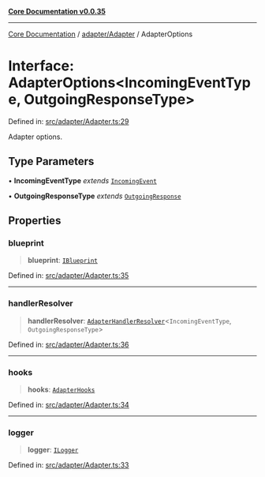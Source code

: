 [**Core Documentation v0.0.35**](../../../README.md)

***

[Core Documentation](../../../modules.md) / [adapter/Adapter](../README.md) / AdapterOptions

# Interface: AdapterOptions\<IncomingEventType, OutgoingResponseType\>

Defined in: [src/adapter/Adapter.ts:29](https://github.com/stonemjs/core/blob/83759020101bdf94fc7c7a0d8609e63689d57c0f/src/adapter/Adapter.ts#L29)

Adapter options.

## Type Parameters

• **IncomingEventType** *extends* [`IncomingEvent`](../../../events/IncomingEvent/classes/IncomingEvent.md)

• **OutgoingResponseType** *extends* [`OutgoingResponse`](../../../events/OutgoingResponse/classes/OutgoingResponse.md)

## Properties

### blueprint

> **blueprint**: [`IBlueprint`](../../../definitions/type-aliases/IBlueprint.md)

Defined in: [src/adapter/Adapter.ts:35](https://github.com/stonemjs/core/blob/83759020101bdf94fc7c7a0d8609e63689d57c0f/src/adapter/Adapter.ts#L35)

***

### handlerResolver

> **handlerResolver**: [`AdapterHandlerResolver`](../../../definitions/type-aliases/AdapterHandlerResolver.md)\<`IncomingEventType`, `OutgoingResponseType`\>

Defined in: [src/adapter/Adapter.ts:36](https://github.com/stonemjs/core/blob/83759020101bdf94fc7c7a0d8609e63689d57c0f/src/adapter/Adapter.ts#L36)

***

### hooks

> **hooks**: [`AdapterHooks`](../../../definitions/interfaces/AdapterHooks.md)

Defined in: [src/adapter/Adapter.ts:34](https://github.com/stonemjs/core/blob/83759020101bdf94fc7c7a0d8609e63689d57c0f/src/adapter/Adapter.ts#L34)

***

### logger

> **logger**: [`ILogger`](../../../definitions/interfaces/ILogger.md)

Defined in: [src/adapter/Adapter.ts:33](https://github.com/stonemjs/core/blob/83759020101bdf94fc7c7a0d8609e63689d57c0f/src/adapter/Adapter.ts#L33)

